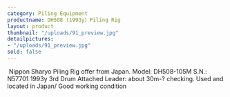 ```yaml
---
category: Piling Equipment
productname: DH508 (1993y）Piling Rig
layout: product
thumbnail: "/uploads/91_preview.jpg"
detailpictures:
- "/uploads/91_preview.jpg"
sold: false
---
```


&nbsp;Nippon Sharyo Piling Rig offer from Japan.
Model:&nbsp;DH508-105M
S.N.: N57701
1993y
3rd Drum Attached
Leader: about 30m-? checking.
Used and located in Japan/ Good working condition


